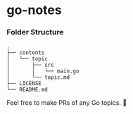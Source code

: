 # go-notes

### Folder Structure

```
.
├── contents
│   └── topic
│       ├── src
│       │   └── main.go
│       └── topic.md
├── LICENSE
└── README.md

```

Feel free to make PRs of any Go topics. :bear:
